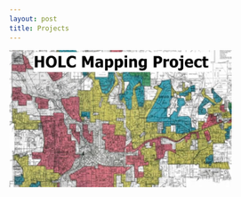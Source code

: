 ```yaml
---
layout: post
title: Projects
---
```



<a href="/Projects/HOLC.md">
  <img src="/Projects/HOLC_tile.jpg" width="400" title="HOLC Mapping Project"/>
</a>
